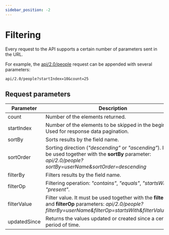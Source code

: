 ```yaml
---
sidebar_position: -2
---
```


# Filtering

Every request to the API supports a certain number of parameters sent in the URL.

For example, the [api/2.0/people](../../../openapi/workspace/api-backend/usage-api/get-profiles.api.mdx) request can be appended with several parameters:

``` http
api/2.0/people?startIndex=10&count=25
```

## Request parameters

| Parameter    | Description                                                                                                                                                         |
| ------------ | ------------------------------------------------------------------------------------------------------------------------------------------------------------------- |
| count        | Number of the elements returned.                                                                                                                                    |
| startIndex   | Number of the elements to be skipped in the beginning. Used for response data pagination.                                                                           |
| sortBy       | Sorts results by the field name.                                                                                                                                    |
| sortOrder    | Sorting direction (*"descending"* or *"ascending"*). It must be used together with the **sortBy** parameter: *api/2.0/people?sortBy=userName\&sortOrder=descending* |
| filterBy     | Filters results by the field name.                                                                                                                                  |
| filterOp     | Filtering operation: *"contains"*, *"equals"*, *"startsWith"*, *"present"*.                                                                                         |
| filterValue  | Filter value. It must be used together with the **filterBy** and **filterOp** parameters: *api/2.0/people?filterBy=userName\&filterOp=startsWith\&filterValue=Alex* |
| updatedSince | Returns the values updated or created since a certain period of time.                                                                                               |

